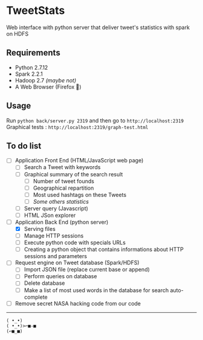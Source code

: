 # TweetStats
Web interface with python server that deliver tweet's statistics with spark on HDFS

## Requirements
- Python 2.7.12
- Spark 2.2.1
- Hadoop 2.7 _(maybe not)_
- A Web Browser (Firefox 💖)

## Usage
Run `python back/server.py 2319` and then go to `http://localhost:2319`  
Graphical tests : `http://localhost:2319/graph-test.html`

## To do list

- [ ] Application Front End (HTML/JavaScript web page)
  - [ ] Search a Tweet with keywords
  - [ ] Graphical summary of the search result
    - [ ] Number of tweet founds
    - [ ] Geographical repartition
    - [ ] Most used hashtags on these Tweets
    - [ ] _Some others statistics_
  - [ ] Server query (Javascript)
  - [ ] HTML JSon explorer
- [ ] Application Back End (python server)
  - [X] Serving files
  - [ ] Manage HTTP sessions
  - [ ] Execute python code with specials URLs
  - [ ] Creating a python object that contains informations about HTTP sessions and parameters
- [ ] Request engine on Tweet database (Spark/HDFS)
  - [ ] Import JSON file (replace current base or append)
  - [ ] Perform queries on database
  - [ ] Delete database
  - [ ] Make a list of most used words in the database for search auto-complete
- [ ] Remove secret NASA hacking code from our code

---

```
( •_•)
( •_•)>⌐■-■
(⌐■_■)
```
